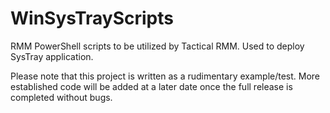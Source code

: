 # WinSysTrayScripts
RMM PowerShell scripts to be utilized by Tactical RMM. Used to deploy SysTray application.

Please note that this project is written as a rudimentary example/test. More established code will be added at a later date once the full release is completed without bugs.

